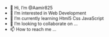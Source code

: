 - 👋 Hi, I’m @Aamir825
- 👀 I’m interested in Web Development
- 🌱 I’m currently learning Html5 Css JavaScript 
- 💞️ I’m looking to collaborate on ...
- 📫 How to reach me ...

<!---
Aamir825/Aamir825 is a ✨ special ✨ repository because its `README.md` (this file) appears on your GitHub profile.
You can click the Preview link to take a look at your changes.
--->
